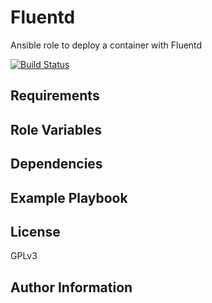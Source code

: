 
Fluentd
=======

Ansible role to deploy a container with Fluentd

[![Build Status](https://travis-ci.org/integr8/ansible-role-fluentd.svg?branch=development)](https://travis-ci.org/integr8/ansible-role-fluentd)

Requirements
------------

Role Variables
--------------

Dependencies
------------

Example Playbook
----------------

License
-------

GPLv3

Author Information
------------------


